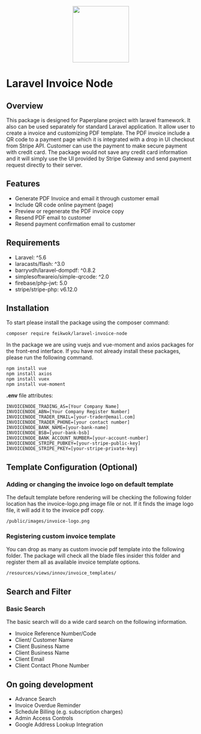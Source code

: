 <p align="center"><img width="150px" src="https://integratednode.net/images/integratednodelogo.png"></p>


# Laravel Invoice Node

<p align="center">
</p>

## Overview

This package is designed for Paperplane project with laravel framework. It also can be used separately for standard Laravel application.
It allow user to create a invoice and customizing PDF template. The PDF invoice include a QR code to a payment page which it is integrated with a drop in UI checkout from Stripe API.
Customer can use the payment to make secure payment with credit card. The package would not save any credit card information and it will simply use the UI provided by Stripe Gateway and send payment 
request directly to their server.

## Features

- Generate PDF Invoice and email it through customer email
- Include QR code online payment (page)
- Preview or regenerate the PDF invoice copy
- Resend PDF email to customer
- Resend payment confirmation email to customer 

## Requirements

- Laravel: ^5.6
- laracasts/flash: ^3.0
- barryvdh/laravel-dompdf: ^0.8.2
- simplesoftwareio/simple-qrcode: ^2.0
- firebase/php-jwt: 5.0
- stripe/stripe-php: v6.12.0

## Installation

To start please install the package using the composer command:

```$xslt
composer require feikwok/laravel-invoice-node
```

In the package we are using vuejs and vue-moment and axios packages for the front-end interface. If you have not already install these packages, please run the following command.

```$xslt
npm install vue
npm install axios
npm install vuex
npm install vue-moment
```

**.env** file attributes:

```$xslt
INVOICENODE_TRADING_AS=[Your Company Name]
INVOICENODE_ABN=[Your Company Register Number]
INVOICENODE_TRADER_EMAIL=[your-trader@email.com]
INVOICENODE_TRADER_PHONE=[your contact number]
INVOICENODE_BANK_NAME=[your-bank-name]
INVOICENODE_BSB=[your-bank-bsb]
INVOICENODE_BANK_ACCOUNT_NUMBER=[your-account-number]
INVOICENODE_STRIPE_PUBKEY=[your-stripe-public-key]
INVOICENODE_STRIPE_PKEY=[your-stripe-private-key]
```

## Template Configuration (Optional)

### Adding or changing the invoice logo on default template

The default template before rendering will be checking the following folder location has the invoice-logo.png image file or not. If it finds the image logo file, it will add it to the 
invoice pdf copy.

```$xslt
/public/images/invoice-logo.png
```

### Registering custom invoice template

You can drop as many as custom invocie pdf template into the following folder. The package will check all the blade files insider this folder and register them all as available invoice template options.

```$xslt
/resources/views/innov/invoice_templates/
```

## Search and Filter

### Basic Search

The basic search will do a wide card search on the following information.

- Invoice Reference Number/Code
- Client/ Customer Name
- Client Business Name
- Client Business Name
- Client Email
- Client Contact Phone Number

## On going development

- Advance Search
- Invoice Overdue Reminder
- Schedule Billing (e.g. subscription charges)
- Admin Access Controls
- Google Address Lookup Integration